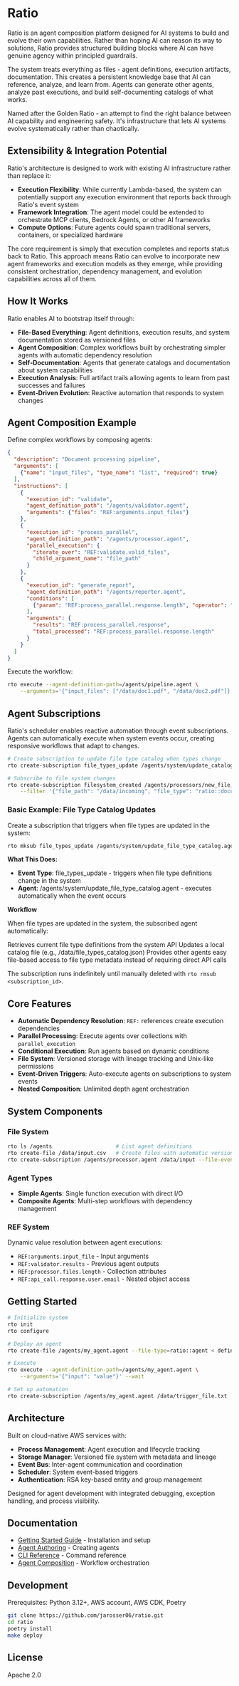 Ratio
=====

Ratio is an agent composition platform designed for AI systems to build and evolve their own capabilities. Rather than hoping
AI can reason its way to solutions, Ratio provides structured building blocks where AI can have genuine agency within principled
guardrails.

The system treats everything as files - agent definitions, execution artifacts, documentation. This creates a persistent knowledge
base that AI can reference, analyze, and learn from. Agents can generate other agents, analyze past executions, and build
self-documenting catalogs of what works.

Named after the Golden Ratio - an attempt to find the right balance between AI capability and engineering safety. It's
infrastructure that lets AI systems evolve systematically rather than chaotically.

## Extensibility & Integration Potential
Ratio's architecture is designed to work with existing AI infrastructure rather than replace it:

- **Execution Flexibility**: While currently Lambda-based, the system can potentially support any execution environment that reports back through Ratio's event system
- **Framework Integration**: The agent model could be extended to orchestrate MCP clients, Bedrock Agents, or other AI frameworks
- **Compute Options**: Future agents could spawn traditional servers, containers, or specialized hardware

The core requirement is simply that execution completes and reports status back to Ratio. This approach means Ratio can evolve to
incorporate new agent frameworks and execution models as they emerge, while providing consistent orchestration, dependency
management, and evolution capabilities across all of them.

## How It Works

Ratio enables AI to bootstrap itself through:

- **File-Based Everything**: Agent definitions, execution results, and system documentation stored as versioned files
- **Agent Composition**: Complex workflows built by orchestrating simpler agents with automatic dependency resolution
- **Self-Documentation**: Agents that generate catalogs and documentation about system capabilities
- **Execution Analysis**: Full artifact trails allowing agents to learn from past successes and failures
- **Event-Driven Evolution**: Reactive automation that responds to system changes

## Agent Composition Example

Define complex workflows by composing agents:

```json
{
  "description": "Document processing pipeline",
  "arguments": [
    {"name": "input_files", "type_name": "list", "required": true}
  ],
  "instructions": [
    {
      "execution_id": "validate",
      "agent_definition_path": "/agents/validator.agent",
      "arguments": {"files": "REF:arguments.input_files"}
    },
    {
      "execution_id": "process_parallel",
      "agent_definition_path": "/agents/processor.agent", 
      "parallel_execution": {
        "iterate_over": "REF:validate.valid_files",
        "child_argument_name": "file_path"
      }
    },
    {
      "execution_id": "generate_report",
      "agent_definition_path": "/agents/reporter.agent",
      "conditions": [
        {"param": "REF:process_parallel.response.length", "operator": "greater_than", "value": 0}
      ],
      "arguments": {
        "results": "REF:process_parallel.response",
        "total_processed": "REF:process_parallel.response.length"
      }
    }
  ]
}
```

Execute the workflow:
```bash
rto execute --agent-definition-path=/agents/pipeline.agent \
    --arguments='{"input_files": ["/data/doc1.pdf", "/data/doc2.pdf"]}'
```

## Agent Subscriptions
Ratio's scheduler enables reactive automation through event subscriptions. Agents can automatically execute
when system events occur, creating responsive workflows that adapt to changes.

```bash
# Create subscription to update file type catalog when types change
rto create-subscription file_types_update /agents/system/update_catalog.agent

# Subscribe to file system changes
rto create-subscription filesystem_created /agents/processors/new_file_handler.agent \
    --filter '{"file_path": "/data/incoming", "file_type": "ratio::document"}'
```

### Basic Example: File Type Catalog Updates
Create a subscription that triggers when file types are updated in the system:

```bash
rto mksub file_types_update /agents/system/update_file_type_catalog.agent
```

**What This Does:**

- **Event Type**: file_types_update - triggers when file type definitions change in the system
- **Agent**: /agents/system/update_file_type_catalog.agent - executes automatically when the event occurs

**Workflow**

When file types are updated in the system, the subscribed agent automatically:

Retrieves current file type definitions from the system API
Updates a local catalog file (e.g., /data/file_types_catalog.json)
Provides other agents easy file-based access to file type metadata instead of requiring direct API calls

The subscription runs indefinitely until manually deleted with `rto rmsub <subscription_id>`.

## Core Features
- **Automatic Dependency Resolution**: `REF:` references create execution dependencies
- **Parallel Processing**: Execute agents over collections with `parallel_execution`
- **Conditional Execution**: Run agents based on dynamic conditions
- **File System**: Versioned storage with lineage tracking and Unix-like permissions
- **Event-Driven Triggers**: Auto-execute agents on subscriptions to system events
- **Nested Composition**: Unlimited depth agent orchestration

## System Components

### File System
```bash
rto ls /agents                    # List agent definitions
rto create-file /data/input.csv   # Create files with automatic versioning
rto create-subscription /agents/processor.agent /data/input --file-event-type=created
```

### Agent Types
- **Simple Agents**: Single function execution with direct I/O
- **Composite Agents**: Multi-step workflows with dependency management

### REF System
Dynamic value resolution between agent executions:
- `REF:arguments.input_file` - Input arguments
- `REF:validator.results` - Previous agent outputs  
- `REF:processor.files.length` - Collection attributes
- `REF:api_call.response.user.email` - Nested object access

## Getting Started

```bash
# Initialize system
rto init
rto configure

# Deploy an agent
rto create-file /agents/my_agent.agent --file-type=ratio::agent < definition.json

# Execute
rto execute --agent-definition-path=/agents/my_agent.agent \
    --arguments='{"input": "value"}' --wait

# Set up automation
rto create-subscription /agents/my_agent.agent /data/trigger_file.txt
```

## Architecture

Built on cloud-native AWS services with:
- **Process Management**: Agent execution and lifecycle tracking
- **Storage Manager**: Versioned file system with metadata and lineage
- **Event Bus**: Inter-agent communication and coordination  
- **Scheduler**: System event-based triggers
- **Authentication**: RSA key-based entity and group management

Designed for agent development with integrated debugging, exception handling, and process visibility.

## Documentation

- [Getting Started Guide](GETTING_STARTED.md) - Installation and setup
- [Agent Authoring](docs/AGENT_AUTHORING.md) - Creating agents
- [CLI Reference](docs/CLI_CHEAT_SHEET.md) - Command reference
- [Agent Composition](docs/agent_definition_appendix/AGENT_COMPOSITION.md) - Workflow orchestration

## Development

Prerequisites: Python 3.12+, AWS account, AWS CDK, Poetry

```bash
git clone https://github.com/jarosser06/ratio.git
cd ratio
poetry install
make deploy
```

## License

Apache 2.0